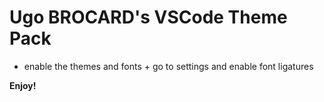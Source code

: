 # Ugo BROCARD's VSCode Theme Pack

- enable the themes and fonts + go to settings and enable font ligatures

**Enjoy!**
